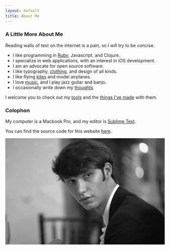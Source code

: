 ```yaml
---
layout: default
title: About Me
---
```


### A Little More About Me

Reading walls of text on the internet is a pain, so I will try to be concise.

- I like programming in [Ruby][0], Javascript, and Clojure.
- I specialize in web applications, with an interest in iOS development.
- I am an advocate for open source software.
- I like typography, [clothing][1], and design of all kinds.
- I like flying [kites][2] and model airplanes.
- I love [music][3], and I play jazz guitar and banjo.
- I occasionally write down my [thoughts][4].

I welcome you to check out my [tools][5] and the [things I've made][6] with them.

### Colophon

My computer is a Macbook Pro, and my editor is [Sublime Text][9].

You can find the source code for this website [here][7].

![Profile](/assets/images/profile.png)

[0]: https://medium.com/the-way-of-ruby/15a9dfd2d5e7
[1]: https://github.com/taylorlapeyre/basic-wardrobe
[2]: http://instagram.com/p/irgE96oFcg/
[3]: http://www.last.fm/user/taylorlapeyre
[4]: https://medium.com/@taylorlapeyre/latest
[5]: https://github.com/taylorlapeyre/.files
[6]: https://github.com/taylorlapeyre?tab=repositories
[7]: https://github.com/taylorlapeyre/taylorlapeyre.github.io
[8]: http://www.vim.org/
[9]: http://www.sublimetext.com/
